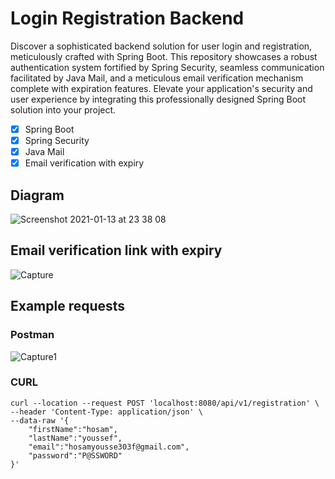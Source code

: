 # Login Registration Backend 

Discover a sophisticated backend solution for user login and registration, meticulously crafted with Spring Boot. This repository showcases a robust authentication system fortified by Spring Security, seamless communication facilitated by Java Mail, and a meticulous email verification mechanism complete with expiration features. Elevate your application's security and user experience by integrating this professionally designed Spring Boot solution into your project.

- [x] Spring Boot
- [x] Spring Security
- [x] Java Mail
- [x] Email verification with expiry

## Diagram
![Screenshot 2021-01-13 at 23 38 08](https://user-images.githubusercontent.com/40702606/104789980-15581a00-578e-11eb-998d-30f2e6a9f461.png)

## Email verification link with expiry
![Capture](https://github.com/HosamUsf/login-and-registration-tutorial/assets/57178026/1a12163b-625d-4bf4-8230-e48f473cb303)

## Example requests
### Postman
![Capture1](https://github.com/HosamUsf/login-and-registration-tutorial/assets/57178026/688705fd-4419-4a3d-9186-3dd2884c0cf3)

### CURL
```
curl --location --request POST 'localhost:8080/api/v1/registration' \
--header 'Content-Type: application/json' \
--data-raw '{
    "firstName":"hosam",
    "lastName":"youssef",
    "email":"hosamyousse303f@gmail.com",
    "password":"P@SSWORD"
}'
```
